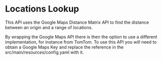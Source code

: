 # Locations Lookup

This API uses the Google Maps Distance Matrix API to find the distance between an origin and a range of locations.

By wrapping the Google Maps API there is then the option to use a different implementation, for instance from TomTom. To use this API you will need to obtain a Google Maps Key and replace the reference in the src/main/resources/config.yaml with it.

